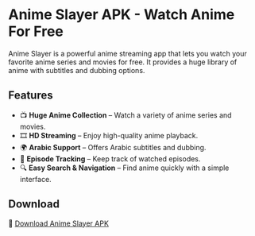 # Anime Slayer APK - Watch Anime For Free  

Anime Slayer is a powerful anime streaming app that lets you watch your favorite anime series and movies for free. It provides a huge library of anime with subtitles and dubbing options.  

## Features  
- 📺 **Huge Anime Collection** – Watch a variety of anime series and movies.  
- 🎞️ **HD Streaming** – Enjoy high-quality anime playback.  
- 🌍 **Arabic Support** – Offers Arabic subtitles and dubbing.  
- 📌 **Episode Tracking** – Keep track of watched episodes.  
- 🔍 **Easy Search & Navigation** – Find anime quickly with a simple interface.  

## Download  
🔽 [Download Anime Slayer APK](https://animeslayer.org/)
